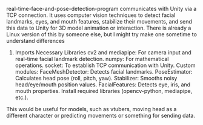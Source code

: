 real-time-face-and-pose-detection-program
communicates with Unity via a TCP connection. It uses computer vision techniques to detect facial landmarks, eyes, and mouth features, stabilize their movements, and send this data to Unity for 3D model animation or interaction.
There is already a Linux version of this by someone else, but I might try make one sometime to understand differences


1. Imports Necessary Libraries
cv2 and mediapipe: For camera input and real-time facial landmark detection.
numpy: For mathematical operations.
socket: To establish TCP communication with Unity.
Custom modules:
FaceMeshDetector: Detects facial landmarks.
PoseEstimator: Calculates head pose (roll, pitch, yaw).
Stabilizer: Smooths noisy head/eye/mouth position values.
FacialFeatures: Detects eye, iris, and mouth properties.
Install required libraries (opencv-python, mediapipe, etc.).

This would be useful for models, such as vtubers, moving head as a different character or predicting movements or something for sending data.
